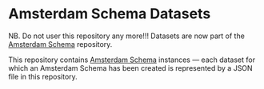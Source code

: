 # Amsterdam Schema Datasets


NB. Do not user this repository any more!!! Datasets are now part of the [Amsterdam Schema](https://github.com/Amsterdam/amsterdam-schema) repository.

This repository contains [Amsterdam Schema](https://github.com/Amsterdam/amsterdam-schema) instances — each dataset for which an Amsterdam Schema has been created is represented by a JSON file in this repository.
